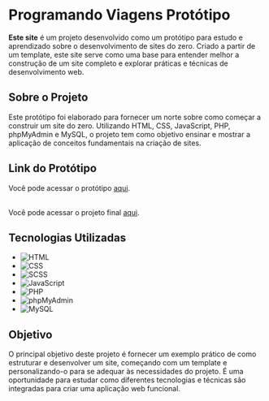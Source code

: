 # Programando Viagens Protótipo

 **Este site** é um projeto desenvolvido como um protótipo para estudo e aprendizado sobre o desenvolvimento de sites do zero. Criado a partir de um template, este site serve como uma base para entender melhor a construção de um site completo e explorar práticas e técnicas de desenvolvimento web.

## Sobre o Projeto

Este protótipo foi elaborado para fornecer um norte sobre como começar a construir um site do zero. Utilizando HTML, CSS, JavaScript, PHP, phpMyAdmin e MySQL, o projeto tem como objetivo ensinar e mostrar a aplicação de conceitos fundamentais na criação de sites.

## Link do Protótipo

Você pode acessar o protótipo [aqui](https://programandoviagensprototipo.vercel.app). <br><br>

Você pode acessar o projeto final [aqui](https://github.com/raphaelsantos141/ProgramandoViagens).


## Tecnologias Utilizadas

- ![HTML](https://img.shields.io/badge/HTML-E34F26?style=flat&logo=html5&logoColor=white)
- ![CSS](https://img.shields.io/badge/CSS-1572B6?style=flat&logo=css3&logoColor=white)
- ![SCSS](https://img.shields.io/badge/SCSS-CC6699?style=flat&logo=sass&logoColor=white)
- ![JavaScript](https://img.shields.io/badge/JavaScript-F7DF1C?style=flat&logo=javascript&logoColor=black)
- ![PHP](https://img.shields.io/badge/PHP-777BB4?style=flat&logo=php&logoColor=white)
- ![phpMyAdmin](https://img.shields.io/badge/phpMyAdmin-6C78C5?style=flat&logo=phpmyadmin&logoColor=white)
- ![MySQL](https://img.shields.io/badge/MySQL-4479A1?style=flat&logo=mysql&logoColor=white)

## Objetivo

O principal objetivo deste projeto é fornecer um exemplo prático de como estruturar e desenvolver um site, começando com um template e personalizando-o para se adequar às necessidades do projeto. É uma oportunidade para estudar como diferentes tecnologias e técnicas são integradas para criar uma aplicação web funcional.
